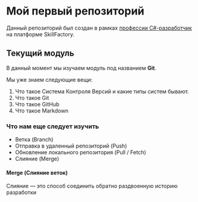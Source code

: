 # Мой первый репозиторий

Данный репозиторий был создан в рамках [профессии C#-разработчик](https://skillfactory.ru/csharp) на платформе SkillFactory.

## Текущий модуль
В данный момент мы изучаем модуль под названием **Git**.

Мы уже знаем следующие вещи:
1. Что такое Система Контроля Версий и какие типы систем бывают.
2. Что такое Git
3. Что такое GitHub
4. Что такое Markdown

### Что нам еще следует изучить
* Ветка (Branch)
* Отправка в удаленный репозиторий (Push)
* Обновление локального репозитория (Pull / Fetch)
* Слияние (Merge)

#### Merge (Слияние веток)
Слияние — это способ соединить обратно раздвоенную историю разработки
